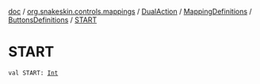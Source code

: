[doc](../../../../index.md) / [org.snakeskin.controls.mappings](../../../index.md) / [DualAction](../../index.md) / [MappingDefinitions](../index.md) / [ButtonsDefinitions](index.md) / [START](./-s-t-a-r-t.md)

# START

`val START: `[`Int`](https://kotlinlang.org/api/latest/jvm/stdlib/kotlin/-int/index.html)